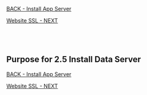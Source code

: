 <!-- ------------------------------------------------------------------------- -->

<div class="page-back">

[BACK - Install App Server ](/Setup/purposes/pfr0304_Setup-App-Server-Ubuntu.md)
</div><div class="page-next">

[Website SSL - NEXT](/Setup/purposes/pfr0306_Setup-Website-SSL-Ubuntu.md)
</div><div style="margin-top:35px">&nbsp;</div>

<!-- ------------------------------------------------------------------------- -->

## Purpose for 2.5 Install Data Server


<!-- ------------------------------------------------------------------------- -->

<div class="page-back">

[BACK - Install App Server ](/Setup/purposes/pfr0304_Setup-App-Server-Ubuntu.md)
</div><div class="page-next">

[Website SSL - NEXT](/Setup/purposes/pfr0306_Setup-Website-SSL-Ubuntu.md)
</div>

<!-- ------------------------------------------------------------------------- -->
